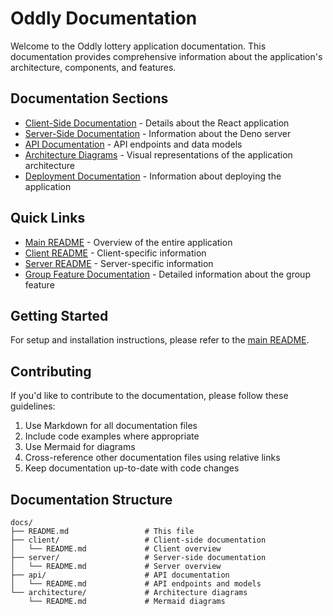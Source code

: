 # Oddly Documentation

Welcome to the Oddly lottery application documentation. This documentation provides comprehensive information about the application's architecture, components, and features.

## Documentation Sections

- [Client-Side Documentation](client/README.md) - Details about the React application
- [Server-Side Documentation](server/README.md) - Information about the Deno server
- [API Documentation](api/README.md) - API endpoints and data models
- [Architecture Diagrams](architecture/README.md) - Visual representations of the application architecture
- [Deployment Documentation](deployment/README.md) - Information about deploying the application

## Quick Links

- [Main README](../README.md) - Overview of the entire application
- [Client README](../client/README.md) - Client-specific information
- [Server README](../server/README.md) - Server-specific information
- [Group Feature Documentation](../documents/GROUP_FEATURE.md) - Detailed information about the group feature

## Getting Started

For setup and installation instructions, please refer to the [main README](../README.md#-getting-started).

## Contributing

If you'd like to contribute to the documentation, please follow these guidelines:

1. Use Markdown for all documentation files
2. Include code examples where appropriate
3. Use Mermaid for diagrams
4. Cross-reference other documentation files using relative links
5. Keep documentation up-to-date with code changes

## Documentation Structure

```
docs/
├── README.md                 # This file
├── client/                   # Client-side documentation
│   └── README.md             # Client overview
├── server/                   # Server-side documentation
│   └── README.md             # Server overview
├── api/                      # API documentation
│   └── README.md             # API endpoints and models
└── architecture/             # Architecture diagrams
    └── README.md             # Mermaid diagrams
```
